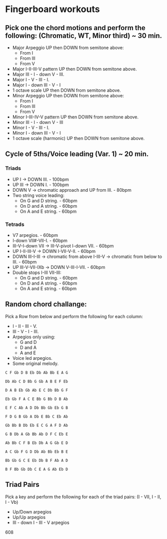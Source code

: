 # Fingerboard workouts

## Pick one the chord motions and perform the following: (Chromatic, WT, Minor third) ~ 30 min.
- Major Arpeggio UP then DOWN from semitone above:
    - From I
    - From III
    - From V
- Major I-II-III-V pattern UP then DOWN from semitone above.
- Major III - I - down V - III.
- Major I - V - III - I.
- Major I - down III - V - I
- 1 octave scale UP then DOWN from semitone above.
- Minor Arpeggio UP then DOWN from semitone above:
    - From I
    - From III
    - From V
- Minor I-III-IV-V pattern UP then DOWN from semitone above.
- Minor III - I - down V - III
- Minor I - V - III - I.
- Minor I - down III - V - I
- 1 octave scale (harmonic) UP then DOWN from semitone above.

## Cycle of 5ths/Voice leading (Var. 1) ~ 20 min.
### Triads
- UP I -> DOWN III. - 100bpm
- UP III -> DOWN I. - 100bpm
- DOWN V -> chromatic approach and UP from III. - 80bpm
- Two string voice leading:
    - On G and D string. - 60bpm
    - On D and A string. - 60bpm
    - On A and E string. - 60bpm

### Tetrads
- V7 arpegios. - 60bpm
- I-down VII#-VII-I. - 60bpm
- III-V-I-down VII -> III-V-pivot I-down VII. - 60bpm
- UP I-II-III-V -> DOWN I-VII-V-II. - 60bpm
- DOWN III-I-III -> chromatic from above I-III-V -> chromatic from below to III. - 60bpm
- UP III-V-VII-IXb -> DOWN V-III-I-VII. - 60bpm
- Double stops I-III VII-III:
    - On G and D string. - 60bpm
    - On D and A string. - 60bpm
    - On A and E string. - 60bpm

## Random chord challange:
Pick a Row from below and perform the following for each column:
- I - II - III - V.
- III - V - I - III.
- Arpegios only using:
    - G and D
    - D and A
    - A and E
- Voice led arpegios.
- Some original melody.

`C F Gb D B Eb Db Ab Bb E A G`

`Db Ab C D Bb G Gb A B E F Eb`

`D A B Eb Gb Ab E C Db Bb G F`

`Eb Gb F A C E Bb G Bb D B Ab`

`E F C Ab A D Db Bb Gb Eb G B`

`F D G B Gb A Db E Bb C Eb Ab`

`Gb Bb B Db Eb E C G A F D Ab`

`G B Db A Gb Bb Ab D F C Eb E`

`Ab Bb C F B Eb Db A G Gb E D`

`A C Gb F G D Db Ab Bb Eb B E`

`Bb Gb G C E Eb Db B F Ab A D`

`B F Bb Gb Db C E A G Ab Eb D`

## Triad Pairs
Pick a key and perform the following for each of the triad pairs:
(I - VII, I - II, I - Vb)

- Up/Down arpegios
- Up/Up arpegios
- III - down I - III - V arpegios


608
